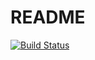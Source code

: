 # README #

[![Build Status](https://travis-ci.org/PushAMP/strictdict3.svg)](https://travis-ci.org/PushAMP/strictdict3)
